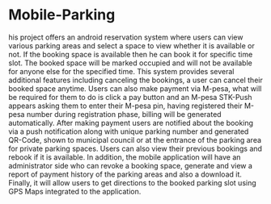 # Mobile-Parking
his project offers an android reservation system where users can view various parking areas and select a space to view whether it is available or not. If the booking space is available then he can book it for specific time slot. The booked space will be marked occupied and will not be available for anyone else for the specified time. This system provides several additional features including canceling the bookings, a user can cancel their booked space anytime. Users can also make payment via M-pesa, what will be required for them to do is click a pay button and an M-pesa STK-Push appears asking them to enter their M-pesa pin, having registered their M-pesa number during registration phase, billing will be generated automatically. After making payment users are notified about the booking via a push notification along with unique parking number and generated QR-Code, shown to municipal council or at the entrance of the parking area for private parking spaces. Users can also view their previous bookings and rebook if it is available. In addition, the mobile application will have an administrator side who can revoke a booking space, generate and view a report of payment history of the parking areas and also a download it. Finally, it will allow users to get directions to the booked parking slot using GPS Maps integrated to the application.
